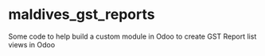 # maldives_gst_reports
Some code to help build a custom module in Odoo to create GST Report list views in Odoo
